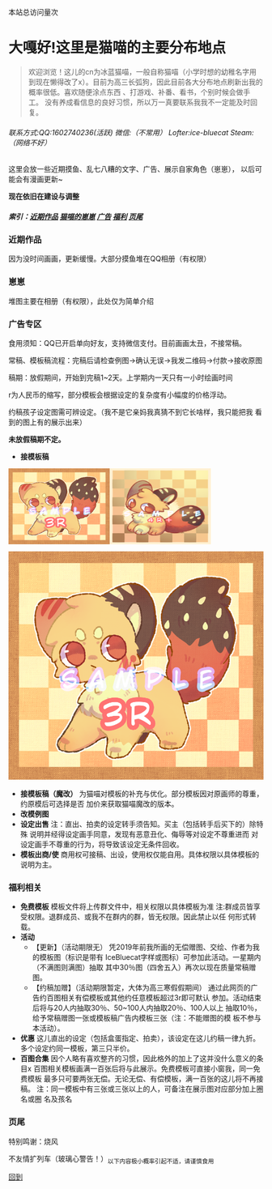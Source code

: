 <html>
<body oncontextmenu = "return false" ></body>
<body onselectstart = "return false" ></body>
<body oncopy = "return false" ></body>
<script async src="//busuanzi.ibruce.info/busuanzi/2.3/busuanzi.pure.mini.js"></script>
<span id="busuanzi_container_site_pv">本站总访问量<span id="busuanzi_value_site_pv"></span>次</span>
</html>

# 大嘎好!这里是猫喵的主要分布地点
>  欢迎浏览！这儿的cn为冰蓝猫喵，一般自称猫喵（小学时想的幼稚名字用到现在懒得改了x）。目前为高三长弧狗，因此目前各大分布地点刷新出我的概率很低。喜欢随便涂点东西 、打游戏、补番、看书，个别时候会做手工。 没有养成看信息的良好习惯，所以万一真要联系我我不一定能及时回复。

###### 联系方式:QQ:1602740236(活跃)  微信:（不常用） Lofter:ice-bluecat  Steam:（网络不好）

  这里会放一些近期摸鱼、乱七八糟的文字、广告、展示自家角色（崽崽），
以后可能会有漫画更新~
    
**现在依旧在建设与调整**

##### 索引：[近期作品](#近期作品)  [猫喵的崽崽](#崽崽)  [广告](#广告专区)  [福利](#福利相关)  [页尾](#页尾)


### 近期作品
因为没时间画画，更新缓慢。大部分摸鱼堆在QQ相册（有权限）
    
    
### 崽崽
堆图主要在相册（有权限），此处仅为简单介绍
    
    
### 广告专区
  食用须知：QQ已开启单向好友，支持微信支付。目前画画太丑，不接常稿。
    
常稿、模板稿流程：完稿后请检查例图→确认无误→我发二维码→付款→接收原图
    
稿期：放假期间，开始到完稿1~2天。上学期内一天只有一小时绘画时间
   
r为人民币的缩写，部分模板会根据设定的复杂度有小幅度的价格浮动。
    
约稿孩子设定图需可辨设定。（我不是它亲妈我真猜不到它长啥样，我只能把我
看到的图上有的展示出来）
    
**未放假稿期不定。**

-    **接模板稿**

<img src="https://raw.githubusercontent.com/IceBluecat/IceBluecat.github.io/master/%E5%86%BB%E7%9B%90%E7%89%8C%E4%BD%A0%E7%9E%85%E5%95%A5.png" width="200" height="150" alt="图片名称" align=center><img src="https://github.com/IceBluecat/IceBluecat.github.io/blob/master/%E5%86%BB%E7%9B%90%E7%89%8C%E6%8A%AC%E5%A4%B4%E7%9C%8B%E4%BD%A0.png?raw=true" width="200" height="150" alt="图片名称" align=center>



![markdown](https://raw.githubusercontent.com/IceBluecat/IceBluecat.github.io/master/%E5%86%BB%E7%9B%90%E7%89%8C%E4%BD%A0%E7%9E%85%E5%95%A5.png)
-    **接模板稿（魔改）**
    为猫喵对模板的补充与优化。部分模板因对原画师的尊重，约原模后可选择是否
    加价来获取猫喵魔改的版本。
-    **改模例图**
-    **设定出售**
    注：直出、拍卖的设定转手须告知。买主（包括转手后买下的）除特殊
    说明并经得设定画手同意，发现有恶意丑化、侮辱等对设定不尊重进而
    对设定画手不尊重的行为，将导致该设定无条件回收。
-    **模板出商/使**
    商用权可接稿、出设，使用权仅能自用。具体权限以具体模板的说明为主。
    
    
### 福利相关
-    **免费模板**
    模板文件将上传群文件中，相关权限以具体模板为准
    注:群成员皆享受权限。退群成员、或我不在群内的群，皆无权限。因此禁止以任
    何形式转载。
-    **活动**
      * 【更新】（活动期限无）
       凭2019年前我所画的无偿赠图、交绘、作者为我的模板图（标识是带有
     IceBluecat字样或图标）可参加此活动。一星期内（不满图则满图）抽取
     其中30％图（四舍五入）再次以现在质量常稿赠图。
      * 【约稿加赠】（活动期限暂定，大体为高三寒假假期间）
       通过此网页的广告约百图相关有偿模板或其他约任意模板超过3r即可默认
     参加。活动结束后将与20人内抽取30％、50~100人内抽取20％、100人以上
     抽取10％，给予常稿赠图一张或模板稿广告内模板三张（注：不能赠图的模
     板不参与本活动）。
-    **优惠**
    这儿直出的设定（包括盒蛋指定、拍卖），该设定在这儿约稿一律九折。
    多个设定约同一模板，第三只半价。
-    **百图合集**
    因个人略有喜欢整齐的习惯，因此格外的加上了这并没什么意义的条目x
    百图相关模板画满一百张后将与此展示。免费模板可直接小窗我，同一免费模板
    最多只可要两张无偿。无论无偿、有偿模板，满一百张的这儿将不再接稿。
    注：同一模板中有三张或三张以上的人，可备注在展示图对应部分加上圈名或圈
    名及孩名
    
    
### 页尾
  特别鸣谢：烧风
    
   不友情扩列车（玻璃心警告！）<sub>以下内容极小概率引起不适，请谨慎食用</sub>

[回到](#近期作品)
